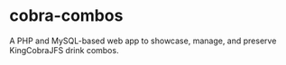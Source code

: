 # cobra-combos
A PHP and MySQL-based web app to showcase, manage, and preserve KingCobraJFS drink combos.
